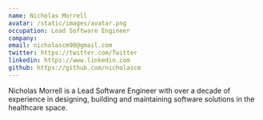 ```yaml
---
name: Nicholas Morrell
avatar: /static/images/avatar.png
occupation: Lead Software Engineer
company:
email: nicholascm90@gmail.com
twitter: https://twitter.com/Twitter
linkedin: https://www.linkedin.com
github: https://github.com/nicholascm
---
```


Nicholas Morrell is a Lead Software Engineer with over a decade of experience in designing, building and maintaining software solutions in the healthcare space.

